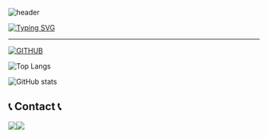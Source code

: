 ![header](https://capsule-render.vercel.app/api?type=waving&color=6994CDEE&text=&animation=twinkling&height=80)

[![Typing SVG](https://readme-typing-svg.demolab.com?font=Alkatra&weight=500&size=45&duration=4000&pause=3&color=6994CDEE&center=false&vCenter=false&multiline=true&repeat=true&width=1000&height=70&lines=Welcome+to+Kyunghwa's+GitHub!👋)](https://git.io/typing-svg)

<div align="left">

---

[![GITHUB](https://hits.seeyoufarm.com/api/count/incr/badge.svg?url=https%3A%2F%2Fgithub.com%2FKyungHwa0&count_bg=%23F29494&title_bg=%232F2E2E&icon=github.svg&icon_color=%23FFFFFF&title=GITHUB&edge_flat=false)](https://github.com/KyungHwa0)

![Top Langs](https://github-readme-stats.vercel.app/api/top-langs/?username=KyungHwa0&layout=compact&theme=tokyonight)

![GitHub stats](https://github-readme-stats.vercel.app/api?username=KyungHwa0&hide=stars&count_private=true&show_icons=true&theme=tokyonight)



## 📞 Contact 📞
<div style="display:flex; flex-direction:row;">
    <a href="https://www.instagram.com/wagzack/">
        <img src="https://img.shields.io/badge/Instagram-E4405F?style=for-the-badge&logo=Instagram&logoColor=white"> 
    </a>
    <a href="mailto:snoopn@naver.com">
        <img src="https://img.shields.io/badge/snoopn@naver.com-EA4335?style=for-the-badge&logo=Gmail&logoColor=white"> 
    </a>
</div><br>


<!--
**KyungHwa0/KyungHwa0** is a ✨ _special_ ✨ repository because its `README.md` (this file) appears on your GitHub profile.

Here are some ideas to get you started:

- 🔭 I’m currently working on ...
- 🌱 I’m currently learning ...
- 👯 I’m looking to collaborate on ...
- 🤔 I’m looking for help with ...
- 💬 Ask me about ...
- 📫 How to reach me: ...
- 😄 Pronouns: ...
- ⚡ Fun fact: ...
-->

